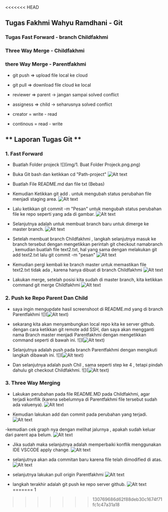 <<<<<<< HEAD
## Tugas Fakhmi Wahyu Ramdhani - Git

### Tugas Fast Forward - branch Childfakhmi

### Three Way Merge - Childfakhmi

### there Way Merge - Parentfakhmi

- git push => upload file local ke cloud
- git pull => download file cloud ke local

- reviewer => parent -> jangan sampai solved conflict
- assigness => child -> seharusnya solved conflict

- creator = write - read
- continous = read - write

## ** Laporan Tugas Git **

 ### 1. Fast Forward

- Buatlah Folder projeck
 ![](img/1. Buat Folder Projeck.png.png)

- Buka Git bash dan ketikkan cd "Path-project"
 ![Alt text](img/2.png.png)

- Buatlah File README.md dan file txt (Bebas)
- Kemudian Ketikkan git add . untuk mengubah status perubahan file menjadi staging area.
 ![Alt text](img/3.png.png)

- Lalu ketikkan git commit -m "Pesan" untuk mengubah status perubahan file ke repo seperti yang ada di gambar.
 ![Alt text](img/4.png.png)

- Selanjutnya adalah untuk membuat branch baru untuk dimerge ke master branch.
 ![Alt text](img/5.png.png)

- Setelah membuat branch Childfakhmi , langkah selanjutnya masuk ke branch tersebut dengan mengetikkan perintah git checkout namabranch , kemudian buatlah file text2.txt, hal yang sama dengan melakukan git add text2.txt lalu git commit -m "pesan"
 ![Alt text](img/6.png.png)

- Kemudian pergi kembali ke branch master untuk memastikan file text2.txt tidak ada , karena hanya dibuat di branch Childfakhmi
 ![Alt text](img/7.png.png)

- Lakukan merge, setelah posisi kita sudah di master branch, kita ketikkan command git merge Childfakhmi
 ![Alt text](img/8.png.png)

 ### 2. Push ke Repo Parent Dan Child

- saya ingin mengupdate hasil screenshoot di README.md yang di branch Parentfakhmi
![](![Alt text](img2/1.png.png))

- sekarang kita akan menyambungkan local repo kita ke server github. dengan cara ketikkan git remote add SSH, dan saya akan mengganti nama Branch master menjadi Parentfakhmi dengan mengetikkan command seperti di bawah ini.
![](![Alt text](img2/2.png.png))

- Selanjutnya adalah push pada branch Parentfakhmi dengan mengikuti langkah dibawah ini.
![](![Alt text](img2/3.png.png))

- Dan selanjutnya adalah push Chil , sama seperti step ke 4 , tetapi pindah dahulu git checkout Childfakhmi.
![](![Alt text](img2/4.png.png))

### 3. Three Way Merging

- Lakukan perubahan pada file README.MD pada Childfakhmi, agar terjadi konflik (karena sebelumnya di Parentfakhmi file tersebut sudah ada valuenya).
![Alt text](img2/5.png.png)

- Kemudian lakukan add dan commit pada perubahan yang terjadi.
![Alt text]()

-kemudian cek graph nya dengan melihat jalurnya , apakah sudah keluar dari parent apa belum.
![Alt text]()

- Jika sudah maka selanjutnya adalah memperbaiki konflik menggunakan IDE VSCODE apply change.
![Alt text]()

- selanjutnya akan ada commitan baru karena file telah dimodified di atas.
![Alt text]()

- selanjutnya lakukan pull origin Parentfakhmi
![Alt text]()

- langkah terakhir adalah git push ke repo server github.
![Alt text]()
=======
1
>>>>>>> 130769686d62f88deb30c1674f71fc1c47a31a18

